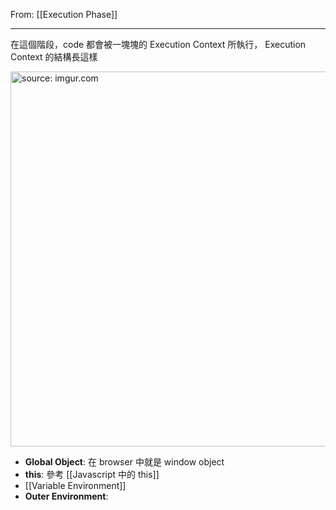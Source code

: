 From: [[Execution Phase]]

---

在這個階段，code 都會被一塊塊的 Execution Context 所執行， Execution Context 的結構長這樣

<a href="https://imgur.com/wxOfRi9"><img src="https://i.imgur.com/wxOfRi9.png" title="source: imgur.com" width="600px"/></a>

- **Global Object**: 在 browser 中就是 window object
- **this**: 參考 [[Javascript 中的 this]]
- [[Variable Environment]]
- **Outer Environment**: 




